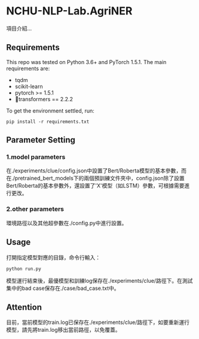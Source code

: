 # NCHU-NLP-Lab.AgriNER

項目介紹…

## Requirements

This repo was tested on Python 3.6+ and PyTorch 1.5.1. The main requirements are:

- tqdm
- scikit-learn
- pytorch >= 1.5.1
- 🤗transformers == 2.2.2

To get the environment settled, run:

```
pip install -r requirements.txt
```

## Parameter Setting

### 1.model parameters

在./experiments/clue/config.json中設置了Bert/Roberta模型的基本參數，而在./pretrained_bert_models下的兩個預訓練文件夾中，config.json除了設置Bert/Roberta的基本參數外，還設置了'X'模型（如LSTM）參數，可根據需要進行更改。

### 2.other parameters

環境路徑以及其他超參數在./config.py中進行設置。

## Usage

打開指定模型對應的目錄，命令行輸入：

```
python run.py
```

模型運行結束後，最優模型和訓練log保存在./experiments/clue/路徑下。在測試集中的bad case保存在./case/bad_case.txt中。

## Attention

目前，當前模型的train.log已保存在./experiments/clue/路徑下，如要重新運行模型，請先將train.log移出當前路徑，以免覆蓋。

